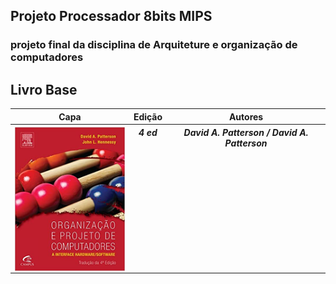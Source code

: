 ## Projeto Processador 8bits MIPS
### projeto final da disciplina de Arquiteture e organização de computadores

## Livro Base
<table >
<tr>
    <th>Capa</th>
    <th>Edição</th>
    <th>Autores</th>
</tr>
<tr style="vertical-align: top;">
    <th>
        <img align="left" width="200" height="230" src="images/book.jpg"><br>    
    </th>       
    <th>
        <i>4 ed</i>
    </th>
    <th>
        <i>David A. Patterson / David A. Patterson </i>
    </th>
</tr>
</table>
